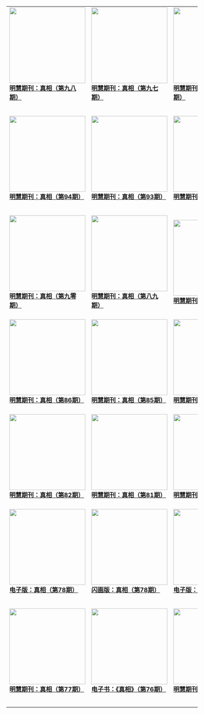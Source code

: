 |||||
|---|---|---|---|
|[<img width="200px" src="http://qikan.minghui.org/mhqkpage/qikanimage/2020/01/28/zx98-read-cover.png" ><br/><b> 明慧期刊：真相（第九八期）</b><br/><br/>](../pages/zhenxiang/196191.md)|[<img width="200px" src="http://qikan.minghui.org/mhqkpage/qikanimage/2019/11/21/zx97-read-cover.png" ><br/><b> 明慧期刊：真相（第九七期）</b><br/><br/>](../pages/zhenxiang/195313.md)|[<img width="200px" src="http://qikan.minghui.org/mhqkpage/qikanimage/2019/08/04/zx96-read-0803-cover.png" ><br/><b> 明慧期刊：真相（第九六期）</b><br/><br/>](../pages/zhenxiang/193881.md)|[<img width="200px" src="http://qikan.minghui.org/mhqkpage/qikanimage/2019/07/05/zx95-dl-read-cover.png" ><br/><b> 明慧期刊：真相（第95期）</b><br/><br/>](../pages/zhenxiang/193416.md)|
|[<img width="200px" src="http://qikan.minghui.org/mhqkpage/qikanimage/2019/05/11/zx94-dl-read-cover.png" ><br/><b> 明慧期刊：真相（第94期）</b><br/><br/>](../pages/zhenxiang/192752.md)|[<img width="200px" src="http://qikan.minghui.org/mhqkpage/qikanimage/2019/04/10/zx93-dl-read-cover.png" ><br/><b> 明慧期刊：真相（第93期）</b><br/><br/>](../pages/zhenxiang/192358.md)|[<img width="200px" src="http://qikan.minghui.org/mhqkpage/qikanimage/2019/01/07/zx92-dl-read-cover.png" ><br/><b> 明慧期刊：真相（第92期）</b><br/><br/>](../pages/zhenxiang/191297.md)|[<img width="200px" src="http://qikan.minghui.org/mhqkpage/qikanimage/2018/11/08/zx91-dl-read-cover.png" ><br/><b> 明慧期刊：真相（第九一期）</b><br/><br/>](../pages/zhenxiang/190523.md)|
|[<img width="200px" src="http://qikan.minghui.org/mhqkpage/qikanimage/2018/08/02/zx90-dl-read-cover.png" ><br/><b> 明慧期刊：真相（第九零期）</b><br/><br/>](../pages/zhenxiang/189202.md)|[<img width="200px" src="http://qikan.minghui.org/mhqkpage/qikanimage/2018/06/28/zx89-dl-read-cover.png" ><br/><b> 明慧期刊：真相（第八九期）</b><br/><br/>](../pages/zhenxiang/188753.md)|[<img width="200px" src="http://qikan.minghui.org/mhqkpage/qikanimage/2018/05/03/zx88-read-cover.png" ><br/><b> 明慧期刊：真相（第88期）</b><br/><br/>](../pages/zhenxiang/188020.md)|[<img width="200px" src="http://qikan.minghui.org/mhqkpage/qikanimage/2018/02/09/zx87-read-dl-cover.png" ><br/><b> 明慧期刊：真相（第87期）</b><br/><br/>](../pages/zhenxiang/186995.md)|
|[<img width="200px" src="http://qikan.minghui.org/mhqkpage/qikanimage/2017/12/01/zx86-read-cover.png" ><br/><b> 明慧期刊：真相（第86期）</b><br/><br/>](../pages/zhenxiang/185963.md)|[<img width="200px" src="http://qikan.minghui.org/mhqkpage/qikanimage/2017/08/30/zx85-read-cover.png" ><br/><b> 明慧期刊：真相（第85期）</b><br/><br/>](../pages/zhenxiang/184567.md)|[<img width="200px" src="http://qikan.minghui.org/mhqkpage/qikanimage/2017/05/25/zx84-dl-read-cover.png" ><br/><b> 明慧期刊：真相（第84期）</b><br/><br/>](../pages/zhenxiang/182966.md)|[<img width="200px" src="http://qikan.minghui.org/mhqkpage/qikanimage/2017/01/05/zx83-read-cover.png" ><br/><b> 明慧期刊：真相（第83期）</b><br/><br/>](../pages/zhenxiang/180818.md)|
|[<img width="200px" src="http://qikan.minghui.org/mhqkpage/qikanimage/2016/10/05/zx82-read-dl-cover.png" ><br/><b> 明慧期刊：真相（第82期）</b><br/><br/>](../pages/zhenxiang/179374.md)|[<img width="200px" src="http://qikan.minghui.org/mhqkpage/qikanimage/2016/08/27/zx81-read-cover.png" ><br/><b> 明慧期刊：真相（第81期）</b><br/><br/>](../pages/zhenxiang/178727.md)|[<img width="200px" src="http://qikan.minghui.org/mhqkpage/qikanimage/2016/05/31/zx80-read-dl-cover.png" ><br/><b> 明慧期刊：真相（第80期）</b><br/><br/>](../pages/zhenxiang/177329.md)|[<img width="200px" src="http://qikan.minghui.org/mhqkpage/qikanimage/2016/03/29/zx79-dl-read-cover.png" ><br/><b> 明慧期刊：真相（第79期）</b><br/><br/>](../pages/zhenxiang/176380.md)|
|[<img width="200px" src="http://qikan.minghui.org/mhqkpage/qikanimage/2016/02/17/zx_78_pdf-cover.png" ><br/><b> 电子版：真相（第78期）</b><br/><br/>](../pages/zhenxiang/175712.md)|[<img width="200px" src="http://qikan.minghui.org/mhqkpage/qikanimage/2016/02/17/zx78-dl-read-cover.png" ><br/><b> 闪画版：真相（第78期）</b><br/><br/>](../pages/zhenxiang/175717.md)|[<img width="200px" src="http://qikan.minghui.org/mhqkpage/qikanimage/2016/02/04/zx77-read-cover.png" ><br/><b> 电子版：真相（第77期）</b><br/><br/>](../pages/zhenxiang/175544.md)|[<img width="200px" src="http://qikan.minghui.org/mhqkpage/qikanimage/2016/02/05/zx78-dl-read-cover.png" ><br/><b> 明慧期刊：真相（第78期）</b><br/><br/>](../pages/zhenxiang/175543.md)|
|[<img width="200px" src="http://qikan.minghui.org/mhqkpage/qikanimage/2015/12/29/zx77-read-cover.png" ><br/><b> 明慧期刊：真相（第77期）</b><br/><br/>](../pages/zhenxiang/174983.md)|[<img width="200px" src="http://qikan.minghui.org/mhqkpage/qikanimage/2015/11/19/zx76-dl-read-cover.png" ><br/><b> 电子书：《真相》（第76期）</b><br/><br/>](../pages/zhenxiang/174337.md)|[<img width="200px" src="http://qikan.minghui.org/mhqkpage/qikanimage/2015/10/10/zx76-dl-read-cover.png" ><br/><b> 明慧期刊：真相（第76期）</b><br/><br/>](../pages/zhenxiang/173627.md)|[<img width="200px" src="http://qikan.minghui.org/mhqkpage/qikanimage/2015/09/11/zx74-read-cover.png" ><br/><b> 电子书：《真相》（第74-75期•精选）</b><br/><br/>](../pages/zhenxiang/173203.md)|
